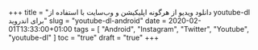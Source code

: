 +++
title = "دانلود ویدیو از هرگونه اپلیکیشن و وب‌سایت با استفاده از youtube-dl برای اندروید"
slug = "youtube-dl-android"
date = 2020-02-01T13:33:00+01:00
tags = [ "Android", "Instagram", "Twitter", "Youtube", "youtube-dl" ]
toc = "true"
draft = "true"
+++

<!--more-->
